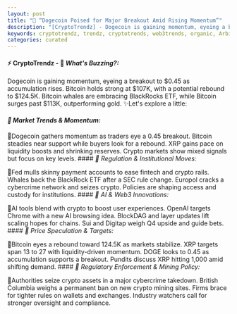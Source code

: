 ```yaml
---
layout: post
title: "🌌 “Dogecoin Poised for Major Breakout Amid Rising Momentum”"
description: "[CryptoTrendz] - Dogecoin is gaining momentum, eyeing a breakout to $0.45 as accumulation rises. Bitcoin holds strong at $107K, with a potential rebound to $124.5K. Bitcoin whales are embracing BlackRocks ETF, while Bitcoin surges past $113K, outperforming gold."
keywords: cryptotrendz, trendz, cryptotrends, web3trends, organic, Arbitrum, SEC, crypto, Assets, Mining, AI, Dogecoin, Listing, ETH, XRP, Network, Google, Ethereum, BlackRock, Bitcoin
categories: curated
---
```


#### ⚡ CryptoTrendz - 📌 *What's Buzzing?:*

Dogecoin is gaining momentum, eyeing a breakout to $0.45 as accumulation rises. Bitcoin holds strong at $107K, with a potential rebound to $124.5K. Bitcoin whales are embracing BlackRocks ETF, while Bitcoin surges past $113K, outperforming gold. ✨Let's explore a little:


#### *🔖  Market Trends & Momentum:*  

🔹Dogecoin gathers momentum as traders eye a 0.45 breakout. Bitcoin steadies near support while buyers look for a rebound. XRP gains pace on liquidity boosts and shrinking reserves. Crypto markets show mixed signals but focus on key levels. #### *🔖  Regulation & Institutional Moves:*  

🔹Fed mulls skinny payment accounts to ease fintech and crypto rails. Whales back the BlackRock ETF after a SEC rule change. Europol cracks a cybercrime network and seizes crypto. Policies are shaping access and custody for institutions. #### *🔖  AI & Web3 Innovations:*  

🔹AI tools blend with crypto to boost user experiences. OpenAI targets Chrome with a new AI browsing idea. BlockDAG and layer updates lift scaling hopes for chains. Sui and Digitap weigh Q4 upside and guide bets. #### *🔖  Price Speculation & Targets:*  

🔹Bitcoin eyes a rebound toward 124.5K as markets stabilize. XRP targets span 13 to 27 with liquidity-driven momentum. DOGE looks to 0.45 as accumulation supports a breakout. Pundits discuss XRP hitting 1,000 amid shifting demand. #### *🔖  Regulatory Enforcement & Mining Policy:*  

🔹Authorities seize crypto assets in a major cybercrime takedown. British Columbia weighs a permanent ban on new crypto mining sites. Firms brace for tighter rules on wallets and exchanges. Industry watchers call for stronger oversight and compliance.